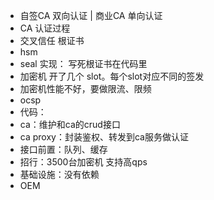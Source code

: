 - 自签CA 双向认证 | 商业CA 单向认证
- CA 认证过程
- 交叉信任 根证书
- hsm
- seal 实现： 写死根证书在代码里
- 加密机 开了几个 slot。每个slot对应不同的签发
- 加密机性能不好，要做限流、限频
- ocsp
- 代码：
- ca：维护和ca的crud接口
- ca proxy：封装鉴权、转发到ca服务做认证
- 接口前置：队列、缓存
- 招行：3500台加密机 支持高qps
- 基础设施：没有依赖
- OEM